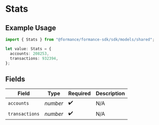 # Stats

## Example Usage

```typescript
import { Stats } from "@formance/formance-sdk/sdk/models/shared";

let value: Stats = {
  accounts: 208253,
  transactions: 932394,
};
```

## Fields

| Field              | Type               | Required           | Description        |
| ------------------ | ------------------ | ------------------ | ------------------ |
| `accounts`         | *number*           | :heavy_check_mark: | N/A                |
| `transactions`     | *number*           | :heavy_check_mark: | N/A                |